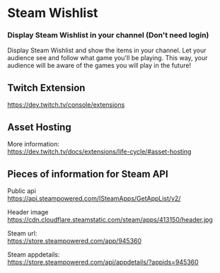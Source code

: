 # Steam Wishlist
### Display Steam Wishlist in your channel (Don't need login)
Display Steam Wishlist and show the items in your channel. Let your audience see and follow what game you'll be playing. This way, your audience will be aware of the games you will play in the future!

## Twitch Extension
https://dev.twitch.tv/console/extensions


## Asset Hosting
More information:  
https://dev.twitch.tv/docs/extensions/life-cycle/#asset-hosting

## Pieces of information for Steam API
Public api  
https://api.steampowered.com/ISteamApps/GetAppList/v2/

Header image  
https://cdn.cloudflare.steamstatic.com/steam/apps/413150/header.jpg

Steam url:  
https://store.steampowered.com/app/945360  

Steam appdetails:  
https://store.steampowered.com/api/appdetails/?appids=945360


